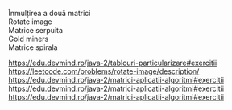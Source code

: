 Înmulțirea a două matrici </br>
Rotate image </br>
Matrice serpuita </br>
Gold miners </br>
Matrice spirala </br>

https://edu.devmind.ro/java-2/tablouri-particularizare#exercitii </br>
https://leetcode.com/problems/rotate-image/description/ </br>
https://edu.devmind.ro/java-2/matrici-aplicatii-algoritmi#exercitii </br>
https://edu.devmind.ro/java-2/matrici-aplicatii-algoritmi#exercitii </br>
https://edu.devmind.ro/java-2/matrici-aplicatii-algoritmi#exercitii </br>